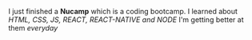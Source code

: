 I just finished a **Nucamp** which is a coding bootcamp.
I learned about _HTML, CSS, JS, REACT, REACT-NATIVE and NODE_
I'm getting better at them *everyday*

